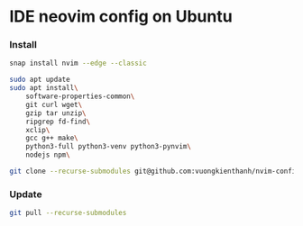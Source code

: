 # IDE neovim config on Ubuntu

### Install

```sh
snap install nvim --edge --classic
```

```sh
sudo apt update
sudo apt install\
    software-properties-common\
    git curl wget\
    gzip tar unzip\
    ripgrep fd-find\
    xclip\
    gcc g++ make\
    python3-full python3-venv python3-pynvim\
    nodejs npm\

git clone --recurse-submodules git@github.com:vuongkienthanh/nvim-configs-linux.git ~/.config/nvim
```

### Update

```sh
git pull --recurse-submodules
```
